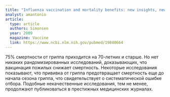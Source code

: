 ```yaml
---
title: "Influenza vaccination and mortality benefits: new insights, new opportunities"
analyst: amantonio
article:
  type: article
  authors: Simonsen
  year: 2009
  magazine: Vaccine
  link: https://www.ncbi.nlm.nih.gov/pubmed/19840664
---
```


75% смертности от гриппа приходится на 70-летних и старше. Но нет никаких рандомизированных исследований, доказывающих, что вакцинация пожилых снижает смертность.
Некоторые исследования показывают, что прививка от гриппа предотвращает смертность еще до начала сезона гриппа, что свидетельствует о систематической ошибке отбора. Подобные некачественные исследования, тем не менее, продолжают публиковаться в престижных медицинских журналах.
